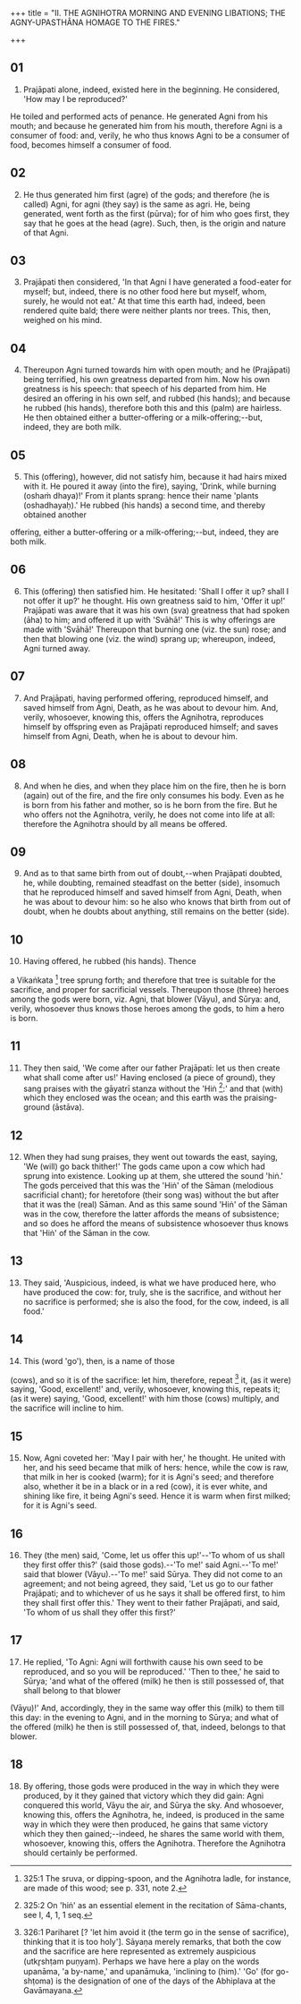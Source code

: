 +++
title = "II. THE AGNIHOTRA  MORNING AND EVENING LIBATIONS;  THE AGNY-UPASTHÂNA  HOMAGE TO THE FIRES."

+++


## 01
1. Prajāpati alone, indeed, existed here in the beginning. He considered, 'How may I be reproduced?'

 He toiled and performed acts of penance. He generated Agni from his mouth; and because he generated him from his mouth, therefore Agni is a consumer of food: and, verily, he who thus knows Agni to be a consumer of food, becomes himself a consumer of food.

## 02
2. He thus generated him first (agre) of the gods; and therefore (he is called) Agni, for agni (they say) is the same as agri. He, being generated, went forth as the first (pūrva); for of him who goes first, they say that he goes at the head (agre). Such, then, is the origin and nature of that Agni.

## 03
3. Prajāpati then considered, 'In that Agni I have generated a food-eater for myself; but, indeed, there is no other food here but myself, whom, surely, he would not eat.' At that time this earth had, indeed, been rendered quite bald; there were neither plants nor trees. This, then, weighed on his mind.

## 04
4. Thereupon Agni turned towards him with open mouth; and he (Prajāpati) being terrified, his own greatness departed from him. Now his own greatness is his speech: that speech of his departed from him. He desired an offering in his own self, and rubbed (his hands); and because he rubbed (his hands), therefore both this and this (palm) are hairless. He then obtained either a butter-offering or a milk-offering;--but, indeed, they are both milk.

## 05
5. This (offering), however, did not satisfy him, because it had hairs mixed with it. He poured it away (into the fire), saying, 'Drink, while burning (oshaṁ dhaya)!' From it plants sprang: hence their name 'plants (oshadhayaḥ).' He rubbed (his hands) a second time, and thereby obtained another

offering, either a butter-offering or a milk-offering;--but, indeed, they are both milk.

## 06
6. This (offering) then satisfied him. He hesitated: 'Shall I offer it up? shall I not offer it up?' he thought. His own greatness said to him, 'Offer it up!' Prajāpati was aware that it was his own (sva) greatness that had spoken (āha) to him; and offered it up with 'Svāhā!' This is why offerings are made with 'Svāhā!' Thereupon that burning one (viz. the sun) rose; and then that blowing one (viz. the wind) sprang up; whereupon, indeed, Agni turned away.

## 07
7. And Prajāpati, having performed offering, reproduced himself, and saved himself from Agni, Death, as he was about to devour him. And, verily, whosoever, knowing this, offers the Agnihotra, reproduces himself by offspring even as Prajāpati reproduced himself; and saves himself from Agni, Death, when he is about to devour him.

## 08
8. And when he dies, and when they place him on the fire, then he is born (again) out of the fire, and the fire only consumes his body. Even as he is born from his father and mother, so is he born from the fire. But he who offers not the Agnihotra, verily, he does not come into life at all: therefore the Agnihotra should by all means be offered.

## 09
9. And as to that same birth from out of doubt,--when Prajāpati doubted, he, while doubting, remained steadfast on the better (side), insomuch that he reproduced himself and saved himself from Agni, Death, when he was about to devour him: so he also who knows that birth from out of doubt, when he doubts about anything, still remains on the better (side).

## 10
10. Having offered, he rubbed (his hands). Thence

a Vikaṅkata [^fn_737] tree sprung forth; and therefore that tree is suitable for the sacrifice, and proper for sacrificial vessels. Thereupon those (three) heroes among the gods were born, viz. Agni, that blower (Vāyu), and Sūrya: and, verily, whosoever thus knows those heroes among the gods, to him a hero is born.

[^fn_737]: 325:1 The sruva, or dipping-spoon, and the Agnihotra ladle, for instance, are made of this wood; see p. 331, note 2.

## 11
11. They then said, 'We come after our father Prajāpati: let us then create what shall come after us!' Having enclosed (a piece of ground), they sang praises with the gāyatrī stanza without the 'Hiṅ [^fn_738]:' and that (with) which they enclosed was the ocean; and this earth was the praising-ground (āstāva).

[^fn_738]: 325:2 On 'hiṅ' as an essential element in the recitation of Sāma-chants, see I, 4, 1, 1 seq.

## 12
12. When they had sung praises, they went out towards the east, saying, 'We (will) go back thither!' The gods came upon a cow which had sprung into existence. Looking up at them, she uttered the sound 'hiṅ.' The gods perceived that this was the 'Hiṅ' of the Sāman (melodious sacrificial chant); for heretofore (their song was) without the but after that it was the (real) Sāman. And as this same sound 'Hiṅ' of the Sāman was in the cow, therefore the latter affords the means of subsistence; and so does he afford the means of subsistence whosoever thus knows that 'Hiṅ' of the Sāman in the cow.

## 13
13. They said, 'Auspicious, indeed, is what we have produced here, who have produced the cow: for, truly, she is the sacrifice, and without her no sacrifice is performed; she is also the food, for the cow, indeed, is all food.'

## 14
14. This (word 'go'), then, is a name of those

 (cows), and so it is of the sacrifice: let him, therefore, repeat [^fn_739] it, (as it were) saying, 'Good, excellent!' and, verily, whosoever, knowing this, repeats it; (as it were) saying, 'Good, excellent!' with him those (cows) multiply, and the sacrifice will incline to him.

[^fn_739]: 326:1 Pariharet [? 'let him avoid it (the term go in the sense of sacrifice), thinking that it is too holy']. Sāyaṇa merely remarks, that both the cow and the sacrifice are here represented as extremely auspicious (utkr̥shṭam puṇyam). Perhaps we have here a play on the words upanāma, 'a by-name,' and upanāmuka, 'inclining to (him).' 'Go' (for go-shṭoma) is the designation of one of the days of the Abhiplava at the Gavāmayana.

## 15
15. Now, Agni coveted her: 'May I pair with her,' he thought. He united with her, and his seed became that milk of hers: hence, while the cow is raw, that milk in her is cooked (warm); for it is Agni's seed; and therefore also, whether it be in a black or in a red (cow), it is ever white, and shining like fire, it being Agni's seed. Hence it is warm when first milked; for it is Agni's seed.

## 16
16. They (the men) said, 'Come, let us offer this up!'--'To whom of us shall they first offer this?' (said those gods).--'To me!' said Agni.--'To me!' said that blower (Vāyu).--'To me!' said Sūrya. They did not come to an agreement; and not being agreed, they said, 'Let us go to our father Prajāpati; and to whichever of us he says it shall be offered first, to him they shall first offer this.' They went to their father Prajāpati, and said, 'To whom of us shall they offer this first?'

## 17
17. He replied, 'To Agni: Agni will forthwith cause his own seed to be reproduced, and so you will be reproduced.' 'Then to thee,' he said to Sūrya; 'and what of the offered (milk) he then is still possessed of, that shall belong to that blower

 (Vāyu)!' And, accordingly, they in the same way offer this (milk) to them till this day: in the evening to Agni, and in the morning to Sūrya; and what of the offered (milk) he then is still possessed of, that, indeed, belongs to that blower.

## 18
18. By offering, those gods were produced in the way in which they were produced, by it they gained that victory which they did gain: Agni conquered this world, Vāyu the air, and Sūrya the sky. And whosoever, knowing this, offers the Agnihotra, he, indeed, is produced in the same way in which they were then produced, he gains that same victory which they then gained;--indeed, he shares the same world with them, whosoever, knowing this, offers the Agnihotra. Therefore the Agnihotra should certainly be performed.

